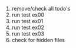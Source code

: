 
1) remove/check all todo's
2) run test ex00
3) run test ex01
4) run test ex02
5) run test ex03
6) check for hidden files
